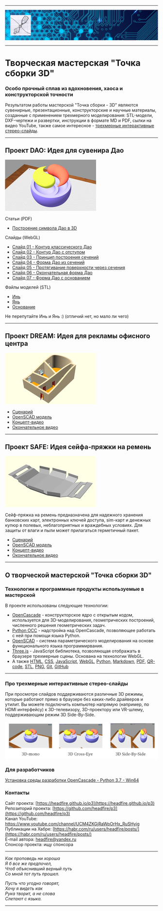 
---

<img src="brand/logo-header.png">

---

# Творческая мастерская "Точка сборки 3D"

### Особо прочный сплав из вдохновения, хаоса и конструкторской точности

Результатом работы мастерской "Точка сборки - 3D" являются сувенирные, презентационные, конструкторские
и научные материалы, созданные с применением трехмерного моделирования: STL-модели, DXF-чертежи и развертки, 
инструкции в формате MD и PDF, сылки на видео YouTube,  также самое интересное - 
[трехмерные интерактивные стерео-слайды](#%D0%BF%D1%80%D0%BE-%D1%82%D1%80%D0%B5%D1%85%D0%BC%D0%B5%D1%80%D0%BD%D1%8B%D0%B5-%D0%B8%D0%BD%D1%82%D0%B5%D1%80%D0%B0%D0%BA%D1%82%D0%B8%D0%B2%D0%BD%D1%8B%D0%B5-%D1%81%D1%82%D0%B5%D1%80%D0%B5%D0%BE-%D1%81%D0%BB%D0%B0%D0%B9%D0%B4%D1%8B).

---

## Проект DAO: Идея для сувенира Дао

![Идея для сувенира Дао](projects/dao/dao.png)

Статьи (PDF)
- [Построение символа Дао в 3D](https://headfire.github.io/p3/docs/dao_article.pdf)

Слайды (WebGL)
- [Слайд 01 - Контур классического Дао](https://headfire.github.io/p3/v.htm?s=dao_01)
- [Слайд 02 - Контур Дао с отступом](https://headfire.github.io/p3/v.htm?s=dao_02)
- [Слайд 03 - Принцип построения сечений ](https://headfire.github.io/p3/v.htm?s=dao_03)
- [Слайд 04 - Форма Дао из сечений](https://headfire.github.io/p3/v.htm?s=dao_04)
- [Слайд 05 - Протягивание поверхности через сечения](https://headfire.github.io/p3/v.htm?s=dao_05)
- [Слайд 06 - Окончательная форма Дао](https://headfire.github.io/p3/v.htm?s=dao_06)
- [Слайд 07 - Форма Дао с основанием](https://headfire.github.io/p3/v.htm?s=dao_07)

Файлы моделей (STL) 
- [Инь](https://headfire.github.io/p3/projects/dao/models/exp_001_shape.stl)
- [Янь](https://headfire.github.io/p3/projects/dao/models/exp_002_shape.stl)
- [Основание](https://headfire.github.io/p3/projects/dao/models/exp_003_shape.stl)

Не перепутайте Инь и Янь :) (отличий нет, но мало ли чего)

---

## Проект DREAM: Идея для рекламы офисного центра

![Идея для рекламы офисного центра](projects/dream/dream.png)

- [Сценарий](https://headfire.github.io/p3/projects/dream/dream.html)
- [OpenSСAD модель](https://headfire.github.io/p3/projects/dream/dream.scad)
- [Концепт-видео](https://youtu.be/nTueqlaXfzI)
- [Окончательное видео](https://youtu.be/v7JT4rnEYXI)

---

## Проект SAFE: Идея сейфа-пряжки на ремень

![Идея сейфа-пряжки на ремень](projects/safe/safe.png)

Сейф-пряжка на ремень предназначена для надежного хранения банковских карт, электронных ключей доступа,
sim-карт и денежных купюр в полевых, неблагоприятных и враждебных условиях. 
Для защиты от влаги и пыли может прилагаться герметичный пакет.


- [Сценарий](https://headfire.github.io/p3/projects/dream/dream.html)
- [OpenSСAD модель](https://headfire.github.io/p3/projects/dream/dream.scad)
- [Концепт-видео](https://youtu.be/nTueqlaXfzI)
- [Окончательное видео](https://youtu.be/v7JT4rnEYXI)

---

## О творческой мастерской "Точка сборки 3D"

### Технологии и программные продукты используемые в мастерской

В проекте использованы следующие технологии: 
- [OpenCascade](https://ru.wikipedia.org/wiki/Open_Cascade_Technology) - конструкторское ядро с открытым кодом,
используется для 3D-моделирования, геометрических построений, численного решения геометрических задач.
- [Python OCC](https://github.com/tpaviot/pythonocc-core) - надстройка над OpenCascade, позволяющее работать с ней 
при помощи языка Python.
- [OpenSCAD](https://openscad.org/) - система параметрического моделирования на основе функционального языка программирвания.
- [Three.js](https://ru.wikipedia.org/wiki/Three.js) - JavaScript библиотека, позволяющая отображать
в браузере трехмерные сцены. Основана на технологии WebGL.
- А также [HTML](https://ru.wikipedia.org/wiki/HTML),
[CSS](https://ru.wikipedia.org/wiki/CSS),
[JavaScript](https://ru.wikipedia.org/wiki/JavaScript),
[WebGL](https://ru.wikipedia.org/wiki/WebGL),
[Python](https://ru.wikipedia.org/wiki/Python),
[Markdown](https://ru.wikipedia.org/wiki/Markdown),
[PDF](https://ru.wikipedia.org/wiki/Portable_Document_Format),
[QR-code](https://ru.wikipedia.org/wiki/QR-%D0%BA%D0%BE%D0%B4),
[STL](https://ru.wikipedia.org/wiki/STL_(%D1%84%D0%BE%D1%80%D0%BC%D0%B0%D1%82_%D1%84%D0%B0%D0%B9%D0%BB%D0%B0)),
[PNG](https://ru.wikipedia.org/wiki/PNG),
[Git](https://ru.wikipedia.org/wiki/Git),
[GitHub](https://ru.wikipedia.org/wiki/GitHub)

---

### Про трехмерные интерактивные стерео-слайды

При просмотре слайдов поддерживаются различные
3D режимы, которые работают прямо в браузере без каких-либо драйверов и утилит. 
Вы можете подключить компьютер напрямую (например, по HDMI интерфейсу) к
3D-телевизору, 3D-проектору или VR-шлему, поддерживающим режим 3D Side-By-Side.

<img src="viewer/images/3d_modes.png" />

### Для разработчиков

[Установка среды разработки OpenCascade - Python 3.7 - Win64](https://headfire.github.io/p3/libs/xcascade/docs/setup.html) 

### Контакты

Cайт проекта: [https://headfire.github.io/p3](https://headfire.github.io/p3)  
Репозиторий проекта: [https://github.com/headfire/p3](https://github.com/headfire/p3)  
Канал YouTube: https://www.youtube.com/channel/UCM4ZKGjRaWpOrHx_RuSHyig   
Публикации на Хабрe: [https://habr.com/ru/users/headfire/posts/](https://habr.com/ru/users/headfire/posts/)   
E-mail автора: [headfire@yandex.ru](mailto:headfire@yandex.ru)  
Спонсор проекта: ищу спонсора   

---

*Как проповедь ни хороша*  
*Я б все же предпочел,*  
*Чтоб объяснивший верный путь*  
*Со мной тот путь прошел.*  

*Пусть что угодно говорят,*  
*Хочу я видеть как*  
*Рука творит, а не слова*  
*Слетают с языка.*

---


